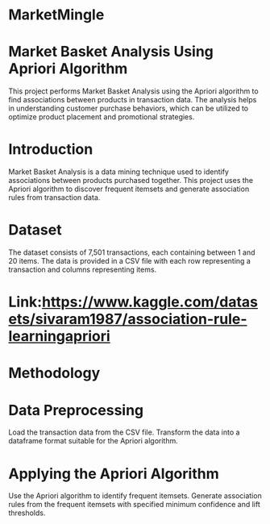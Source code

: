 # MarketMingle

# Market Basket Analysis Using Apriori Algorithm
This project performs Market Basket Analysis using the Apriori algorithm to find associations between products in transaction data. The analysis helps in understanding customer purchase behaviors, which can be utilized to optimize product placement and promotional strategies.

# Introduction
Market Basket Analysis is a data mining technique used to identify associations between products purchased together. This project uses the Apriori algorithm to discover frequent itemsets and generate association rules from transaction data.

# Dataset
The dataset consists of 7,501 transactions, each containing between 1 and 20 items. The data is provided in a CSV file with each row representing a transaction and columns representing items.
# Link:https://www.kaggle.com/datasets/sivaram1987/association-rule-learningapriori

# Methodology
# Data Preprocessing
Load the transaction data from the CSV file.
Transform the data into a dataframe format suitable for the Apriori algorithm.
# Applying the Apriori Algorithm
Use the Apriori algorithm to identify frequent itemsets.
Generate association rules from the frequent itemsets with specified minimum confidence and lift thresholds.
